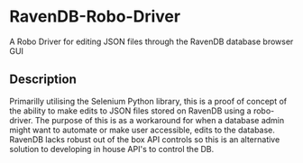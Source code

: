 # RavenDB-Robo-Driver
A Robo Driver for editing JSON files through the RavenDB database browser GUI

## Description
Primarilly utilising the Selenium Python library, this is a proof of concept of the ability to make edits to JSON files stored on RavenDB using a robo-driver. The purpose of this is as a workaround for when a database admin might want to automate or make user accessible, edits to the database. RavenDB lacks robust out of the box API controls so this is an alternative solution to developing in house API's to control the DB. 
